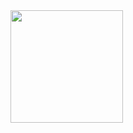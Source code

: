 <img height="180em" src="https://github-readme-stats.vercel.app/api?username=SkaaYz&show_icons=true&hide_border=true&&count_private=true&include_all_commits=true" />
